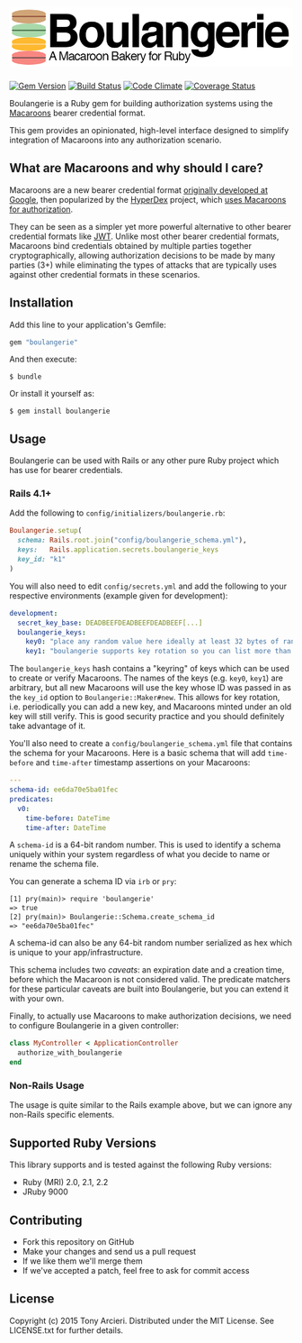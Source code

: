 ![Boulangerie](https://raw.githubusercontent.com/cryptosphere/boulangerie/master/boulangerie.png)
==============
[![Gem Version](https://badge.fury.io/rb/boulangerie.svg)](http://rubygems.org/gems/boulangerie)
[![Build Status](https://travis-ci.org/cryptosphere/boulangerie.svg)](https://travis-ci.org/cryptosphere/boulangerie)
[![Code Climate](https://codeclimate.com/github/cryptosphere/boulangerie/badges/gpa.svg)](https://codeclimate.com/github/cryptosphere/boulangerie)
[![Coverage Status](https://coveralls.io/repos/cryptosphere/boulangerie/badge.svg?branch=master&service=github)](https://coveralls.io/github/cryptosphere/boulangerie?branch=master)

Boulangerie is a Ruby gem for building authorization systems using the
[Macaroons](http://macaroons.io) bearer credential format.

This gem provides an opinionated, high-level interface designed to simplify
integration of Macaroons into any authorization scenario.

## What are Macaroons and why should I care?

Macaroons are a new bearer credential format
[originally developed at Google][Macaroons Paper],
then popularized by the [HyperDex] project, which
[uses Macaroons for authorization][HyperDex Macaroons].

They can be seen as a simpler yet more powerful alternative to other
bearer credential formats like [JWT]. Unlike most other bearer credential
formats, Macaroons bind credentials obtained by multiple parties together
cryptographically, allowing authorization decisions to be made by many
parties (3+) while eliminating the types of attacks that are typically
uses against other credential formats in these scenarios.

[Macaroons Paper]: http://research.google.com/pubs/pub41892.html
[HyperDex]: http://hyperdex.org/
[HyperDex Macaroons]: http://hyperdex.org/doc/latest/Authorization/
[JWT]: http://jwt.io/

## Installation

Add this line to your application's Gemfile:

```ruby
gem "boulangerie"
```

And then execute:

    $ bundle

Or install it yourself as:

    $ gem install boulangerie

## Usage

Boulangerie can be used with Rails or any other pure Ruby project which has
use for bearer credentials.

### Rails 4.1+

Add the following to `config/initializers/boulangerie.rb`:

```ruby
Boulangerie.setup(
  schema: Rails.root.join("config/boulangerie_schema.yml"),
  keys:   Rails.application.secrets.boulangerie_keys
  key_id: "k1"
)
```

You will also need to edit `config/secrets.yml` and add the following to
your respective environments (example given for development):

```yaml
development:
  secret_key_base: DEADBEEFDEADBEEFDEADBEEF[...]
  boulangerie_keys:
    key0: "place any random value here ideally at least 32 bytes of random hex"
    key1: "boulangerie supports key rotation so you can list more than one key"
```

The `boulangerie_keys` hash contains a "keyring" of keys which can be used to
create or verify Macaroons. The names of the keys (e.g. `key0`, `key1`) are
arbitrary, but all new Macaroons will use the key whose ID was passed in as
the `key_id` option to `Boulangerie::Maker#new`. This allows for key rotation,
i.e. periodically you can add a new key, and Macaroons minted under an old key
will still verify. This is good security practice and you should definitely
take advantage of it.

You'll also need to create a `config/boulangerie_schema.yml` file that
contains the schema for your Macaroons. Here is a basic schema that will
add `time-before` and `time-after` timestamp assertions on your Macaroons:

```yaml
---
schema-id: ee6da70e5ba01fec
predicates:
  v0:
    time-before: DateTime
    time-after: DateTime
```

A `schema-id` is a 64-bit random number. This is used to identify a schema
uniquely within your system regardless of what you decide to name or rename
the schema file.

You can generate a schema ID via `irb` or `pry`:

```
[1] pry(main)> require 'boulangerie'
=> true
[2] pry(main)> Boulangerie::Schema.create_schema_id
=> "ee6da70e5ba01fec"
```

A schema-id can also be any 64-bit random number serialized as hex which
is unique to your app/infrastructure.

This schema includes two *caveats*: an expiration date and a creation time,
before which the Macaroon is not considered valid.
The predicate matchers for these particular caveats are built into
Boulangerie, but you can extend it with your own.

Finally, to actually use Macaroons to make authorization decisions, we need
to configure Boulangerie in a given controller:

```ruby
class MyController < ApplicationController
  authorize_with_boulangerie
end
```

### Non-Rails Usage

The usage is quite similar to the Rails example above, but we can ignore any
non-Rails specific elements.

## Supported Ruby Versions

This library supports and is tested against the following Ruby versions:

* Ruby (MRI) 2.0, 2.1, 2.2
* JRuby 9000

## Contributing

* Fork this repository on GitHub
* Make your changes and send us a pull request
* If we like them we'll merge them
* If we've accepted a patch, feel free to ask for commit access

## License

Copyright (c) 2015 Tony Arcieri. Distributed under the MIT License. See
LICENSE.txt for further details.
